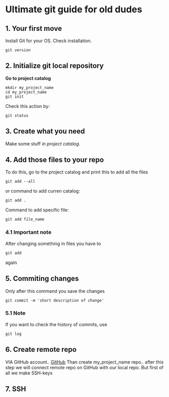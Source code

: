 # Ultimate git guide for old dudes

## 1. Your first move
Install Git for your OS.
Check installation.
```
git version
```
## 2. Initialize git local repository
**Go to project catalog**
```
mkdir my_project_name
cd my_project_name
git init
``` 
Check this action by:
```
git status
```
 
## 3. Create what you need
Make some stuff _in project catalog_.

## 4. Add those files to your repo
To do this, go to the project catalog and 
print this
to add all the files
```
git add --all
``` 
or command to add curren catalog:
```
git add .
``` 
Command to add specific file:

```
git add file_name
```
 
### 4.1 Important note
After changing something in files you have to 
```
git add
``` 
again

## 5. Commiting changes 
Only after this command you save the changes 
```
git commit -m 'short description of change'
```

### 5.1 Note
If you want to check the history of commits, use
```
git log
```

## 6. Create remote repo
VIA GitHub account.. 
[GitHub](https://www.github.com "remote repo")
Than create my_project_name repo..
after this step we will connect remote repo on GitHub with our local repo.
But first of all we make SSH-keys

## 7. SSH

